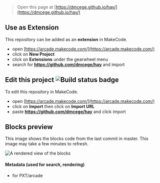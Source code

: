  


> Open this page at [https://dmcege.github.io/hay/](https://dmcege.github.io/hay/)

## Use as Extension

This repository can be added as an **extension** in MakeCode.

* open [https://arcade.makecode.com/](https://arcade.makecode.com/)
* click on **New Project**
* click on **Extensions** under the gearwheel menu
* search for **https://github.com/dmcege/hay** and import

## Edit this project ![Build status badge](https://github.com/dmcege/hay/workflows/MakeCode/badge.svg)

To edit this repository in MakeCode.

* open [https://arcade.makecode.com/](https://arcade.makecode.com/)
* click on **Import** then click on **Import URL**
* paste **https://github.com/dmcege/hay** and click import

## Blocks preview

This image shows the blocks code from the last commit in master.
This image may take a few minutes to refresh.

![A rendered view of the blocks](https://github.com/dmcege/hay/raw/master/.github/makecode/blocks.png)

#### Metadata (used for search, rendering)

* for PXT/arcade
<script src="https://makecode.com/gh-pages-embed.js"></script><script>makeCodeRender("{{ site.makecode.home_url }}", "{{ site.github.owner_name }}/{{ site.github.repository_name }}");</script>
